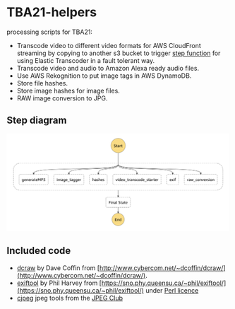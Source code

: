 # TBA21-helpers
processing scripts for TBA21:
* Transcode video to different video formats for AWS CloudFront streaming by copying to another s3 bucket to trigger [step function](https://github.com/AcrossTheCloud/video-on-demand-on-aws) for using Elastic Transcoder in a fault tolerant way.
* Transcode video and audio to Amazon Alexa ready audio files.
* Use AWS Rekognition to put image tags in AWS DynamoDB.
* Store file hashes.
* Store image hashes for image files.
* RAW image conversion to JPG.

## Step diagram
![Step function diagram](step_diagram.png)

## Included code
* [dcraw](src/drcraw.c) by Dave Coffin from [http://www.cybercom.net/~dcoffin/dcraw/](http://www.cybercom.net/~dcoffin/dcraw/).
* [exiftool](src/exiftool) by Phil Harvey from [https://sno.phy.queensu.ca/~phil/exiftool/](https://sno.phy.queensu.ca/~phil/exiftool/) under [Perl licence](http://dev.perl.org/licenses/)
* [cjpeg](jpeg-9c) jpeg tools from the [JPEG Club](http://jpegclub.org/)
